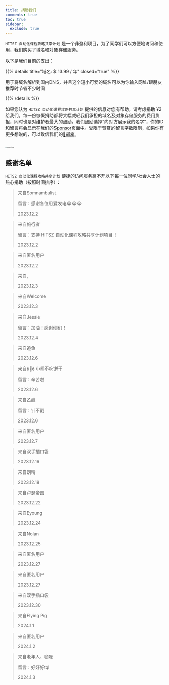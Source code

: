```yaml
---
title: 捐助我们
comments: true
toc: true
sidebar:
  exclude: true
---
```


`HITSZ 自动化课程攻略共享计划` 是一个非盈利项目，为了同学们可以方便地访问和使用，我们购买了域名和对象存储服务。

以下是我们目前的支出：

{{% details title="域名: $ 13.99 / 年" closed="true" %}}

用于将域名解析到国内DNS，并且这个短小可爱的域名可以为你输入网址/跟朋友推荐时节省不少时间

{{% /details %}}

如果您认为 `HITSZ 自动化课程攻略共享计划` 提供的信息对您有帮助，请考虑捐助 ¥2 给我们。每一份慷慨捐助都将大幅减轻我们承担的域名及对象存储服务的费用负担，同时也是对维护者最大的鼓励。我们鼓励选择“向对方展示我的名字”，你的ID和留言将会显示在我们的[Sponsor](https://hoa.moe/sponsor/)页面中。受限于赞赏的留言字数限制，如果你有更多想说的，可以致信我们的[📮邮箱](mailto:hi@hoa.moe)。

<br>
<img src="/images/sponsor.webp" alt="Reward_Code" style="zoom:25%; display: block; margin: 0 auto;" />

## 感谢名单

`HITSZ 自动化课程攻略共享计划` 便捷的访问服务离不开以下每一位同学/社会人士的热心捐助（按照时间排序）：

> 来自Somnambulist
>
> 留言：感谢各位用爱发电😭😭😭
>
> 2023.12.2

> 来自旅行者
>
> 留言：支持 HITSZ 自动化课程攻略共享计划项目！
>
> 2023.12.2

> 来自匿名用户
>
> 2023.12.2

> 来自,
>
> 2023.12.3

> 来自Welcome
>
> 2023.12.3

> 来自Jessie
>
> 留言：加油！感谢你们！
>
> 2023.12.4

> 来自追鱼
>
> 2023.12.6

>来自ʚ🧸ɞ  小熊不吃饼干
>
>留言：辛苦啦
>
>2023.12.6

>来自乙醛
>
>留言：针不戳
>
>2023.12.6

>来自匿名用户
>
>2023.12.7

>来自双手插口袋
>
>2023.12.16

>来自朗晴
>
>2023.12.18

>来自卢瑟帝国
>
>2023.12.22

>来自Eyoung
>
>2023.12.24

>来自Nolan
>
>2023.12.25

>来自匿名用户
>
>2023.12.27

>来自匿名用户
>
>2023.12.27

>来自双手插口袋
>
>2023.12.30

> 来自Flying Pig
>
> 2024.1.1

> 来自匿名用户
>
> 2024.1.2

> 来自老年人、咖喱
>
> 留言：好好好tql
>
> 2024.1.3
